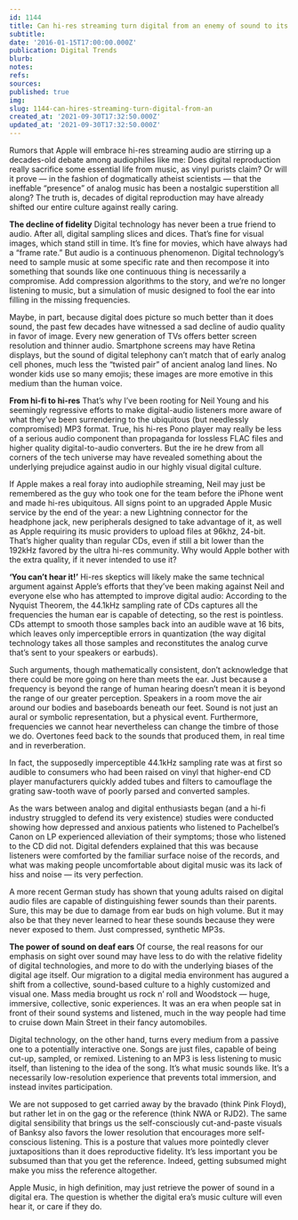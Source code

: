 ```yaml
---
id: 1144
title: Can hi-res streaming turn digital from an enemy of sound to its new best friend?
subtitle: 
date: '2016-01-15T17:00:00.000Z'
publication: Digital Trends
blurb: 
notes: 
refs: 
sources: 
published: true
img: 
slug: 1144-can-hires-streaming-turn-digital-from-an
created_at: '2021-09-30T17:32:50.000Z'
updated_at: '2021-09-30T17:32:50.000Z'
---
```

Rumors that Apple will embrace hi-res streaming audio are stirring up a decades-old debate among audiophiles like me: Does digital reproduction really sacrifice some essential life from music, as vinyl purists claim? Or will it prove — in the fashion of dogmatically atheist scientists — that the ineffable “presence” of analog music has been a nostalgic superstition all along?
The truth is, decades of digital reproduction may have already shifted our entire culture against really caring.

**The decline of fidelity**
Digital technology has never been a true friend to audio. After all, digital sampling slices and dices. That’s fine for visual images, which stand still in time. It’s fine for movies, which have always had a “frame rate.” But audio is a continuous phenomenon. Digital technology’s need to sample music at some specific rate and then recompose it into something that sounds like one continuous thing is necessarily a compromise. Add compression algorithms to the story, and we’re no longer listening to music, but a simulation of music designed to fool the ear into filling in the missing frequencies.

Maybe, in part, because digital does picture so much better than it does sound, the past few decades have witnessed a sad decline of audio quality in favor of image. Every new generation of TVs offers better screen resolution and thinner audio. Smartphone screens may have Retina displays, but the sound of digital telephony can’t match that of early analog cell phones, much less the “twisted pair” of ancient analog land lines. No wonder kids use so many emojis; these images are more emotive in this medium than the human voice.

**From hi-fi to hi-res**
That’s why I’ve been rooting for Neil Young and his seemingly regressive efforts to make digital-audio listeners more aware of what they’ve been surrendering to the ubiquitous (but needlessly compromised) MP3 format. True, his hi-res Pono player may really be less of a serious audio component than propaganda for lossless FLAC files and higher quality digital-to-audio converters. But the ire he drew from all corners of the tech universe may have revealed something about the underlying prejudice against audio in our highly visual digital culture.

If Apple makes a real foray into audiophile streaming, Neil may just be remembered as the guy who took one for the team before the iPhone went and made hi-res ubiquitous. All signs point to an upgraded Apple Music service by the end of the year: a new Lightning connector for the headphone jack, new peripherals designed to take advantage of it, as well as Apple requiring its music providers to upload files at 96khz, 24-bit. That’s higher quality than regular CDs, even if still a bit lower than the 192kHz favored by the ultra hi-res community. Why would Apple bother with the extra quality, if it never intended to use it?

**‘You can’t hear it!’**
Hi-res skeptics will likely make the same technical argument against Apple’s efforts that they’ve been making against Neil and everyone else who has attempted to improve digital audio: According to the Nyquist Theorem, the 44.1kHz sampling rate of CDs captures all the frequencies the human ear is capable of detecting, so the rest is pointless. CDs attempt to smooth those samples back into an audible wave at 16 bits, which leaves only imperceptible errors in quantization (the way digital technology takes all those samples and reconstitutes the analog curve that’s sent to your speakers or earbuds).

Such arguments, though mathematically consistent, don’t acknowledge that there could be more going on here than meets the ear. Just because a frequency is beyond the range of human hearing doesn’t mean it is beyond the range of our greater perception. Speakers in a room move the air around our bodies and baseboards beneath our feet. Sound is not just an aural or symbolic representation, but a physical event. Furthermore, frequencies we cannot hear nevertheless can change the timbre of those we do. Overtones feed back to the sounds that produced them, in real time and in reverberation.

In fact, the supposedly imperceptible 44.1kHz sampling rate was at first so audible to consumers who had been raised on vinyl that higher-end CD player manufacturers quickly added tubes and filters to camouflage the grating saw-tooth wave of poorly parsed and converted samples.

As the wars between analog and digital enthusiasts began (and a hi-fi industry struggled to defend its very existence) studies were conducted showing how depressed and anxious patients who listened to Pachelbel’s Canon on LP experienced alleviation of their symptoms; those who listened to the CD did not. Digital defenders explained that this was because listeners were comforted by the familiar surface noise of the records, and what was making people uncomfortable about digital music was its lack of hiss and noise — its very perfection.

A more recent German study has shown that young adults raised on digital audio files are capable of distinguishing fewer sounds than their parents. Sure, this may be due to damage from ear buds on high volume. But it may also be that they never learned to hear these sounds because they were never exposed to them. Just compressed, synthetic MP3s.

**The power of sound on deaf ears**
Of course, the real reasons for our emphasis on sight over sound may have less to do with the relative fidelity of digital technologies, and more to do with the underlying biases of the digital age itself. Our migration to a digital media environment has augured a shift from a collective, sound-based culture to a highly customized and visual one. Mass media brought us rock n’ roll and Woodstock — huge, immersive, collective, sonic experiences. It was an era when people sat in front of their sound systems and listened, much in the way people had time to cruise down Main Street in their fancy automobiles.

Digital technology, on the other hand, turns every medium from a passive one to a potentially interactive one. Songs are just files, capable of being cut-up, sampled, or remixed. Listening to an MP3 is less listening to music itself, than listening to the idea of the song. It’s what music sounds like. It’s a necessarily low-resolution experience that prevents total immersion, and instead invites participation.

We are not supposed to get carried away by the bravado (think Pink Floyd), but rather let in on the gag or the reference (think NWA or RJD2). The same digital sensibility that brings us the self-consciously cut-and-paste visuals of Banksy also favors the lower resolution that encourages more self-conscious listening. This is a posture that values more pointedly clever juxtapositions than it does reproductive fidelity. It’s less important you be subsumed than that you get the reference. Indeed, getting subsumed might make you miss the reference altogether.

Apple Music, in high definition, may just retrieve the power of sound in a digital era. The question is whether the digital era’s music culture will even hear it, or care if they do.
